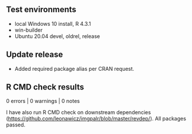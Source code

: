 ## Test environments

* local Windows 10 install, R 4.3.1
* win-builder
* Ubuntu 20.04 devel, oldrel, release

## Update release

* Added required package alias per CRAN request.

## R CMD check results

0 errors | 0 warnings | 0 notes

I have also run R CMD check on downstream dependencies 
(https://github.com/leonawicz/imgpalr/blob/master/revdep/). 
All packages passed.
